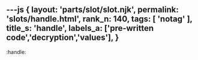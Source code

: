 ---js
{
  layout: 'parts/slot/slot.njk',
  permalink: 'slots/handle.html',
  rank_n: 140,
  tags: [ 'notag' ],
  title_s: 'handle',
  labels_a: ['pre-written code','decryption','values'],
}
---
:handle:

